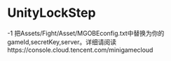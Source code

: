 # UnityLockStep
-1 把Assets/Fight/Asset/MGOBEconfig.txt中替换为你的gameId,secretKey,server。详细请阅读https://console.cloud.tencent.com/minigamecloud
